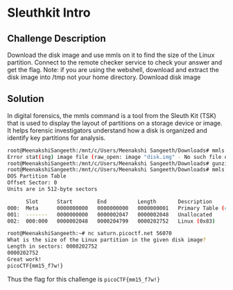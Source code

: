 # Sleuthkit Intro

## Challenge Description

Download the disk image and use mmls on it to find the size of the Linux partition. Connect to the remote checker service to check your answer and get the flag.
Note: if you are using the webshell, download and extract the disk image into /tmp not your home directory.
Download disk image

## Solution

In digital forensics, the mmls command is a tool from the Sleuth Kit (TSK) that is used to display the layout of partitions on a storage device or image. It helps forensic investigators understand how a disk is organized and identify key partitions for analysis.

```bash
root@MeenakshiSangeeth:/mnt/c/Users/Meenakshi Sangeeth/Downloads# mmls disk.img
Error stat(ing) image file (raw_open: image "disk.img" - No such file or directory)
root@MeenakshiSangeeth:/mnt/c/Users/Meenakshi Sangeeth/Downloads# gunzip  disk.img.gz
root@MeenakshiSangeeth:/mnt/c/Users/Meenakshi Sangeeth/Downloads# mmls disk.img
DOS Partition Table
Offset Sector: 0
Units are in 512-byte sectors

      Slot      Start        End          Length       Description
000:  Meta      0000000000   0000000000   0000000001   Primary Table (#0)
001:  -------   0000000000   0000002047   0000002048   Unallocated
002:  000:000   0000002048   0000204799   0000202752   Linux (0x83)

root@MeenakshiSangeeth:~# nc saturn.picoctf.net 56070
What is the size of the Linux partition in the given disk image?
Length in sectors: 0000202752
0000202752
Great work!
picoCTF{mm15_f7w!}
```
Thus the flag for this challenge is `picoCTF{mm15_f7w!}`
